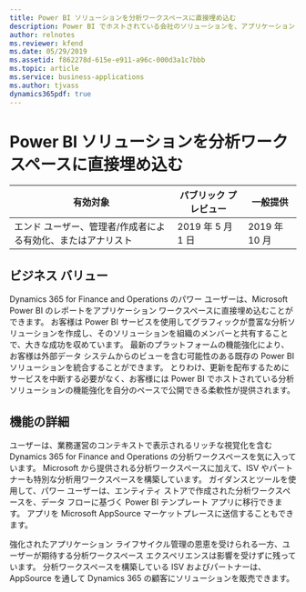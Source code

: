 ```yaml
---
title: Power BI ソリューションを分析ワークスペースに直接埋め込む
description: Power BI でホストされている会社のソリューションを、アプリケーション ワークスペースに直接埋め込みます
author: relnotes
ms.reviewer: kfend
ms.date: 05/29/2019
ms.assetid: f862278d-615e-e911-a96c-000d3a1c7bbb
ms.topic: article
ms.service: business-applications
ms.author: tjvass
dynamics365pdf: true
---
```

# <a name="embed-power-bi-solutions-directly-into-analytical-workspaces"></a>Power BI ソリューションを分析ワークスペースに直接埋め込む


| 有効対象    |  パブリック プレビュー | 一般提供 | 
| ---------- | ---------- |---------- |
|エンド ユーザー、管理者/作成者による有効化、またはアナリスト|2019 年 5 月 1 日| 2019 年 10 月|

## <a name="business-value"></a>ビジネス バリュー
<!-- bv start -->
Dynamics 365 for Finance and Operations のパワー ユーザーは、Microsoft Power BI のレポートをアプリケーション ワークスペースに直接埋め込むことができます。 お客様は Power BI サービスを使用してグラフィックが豊富な分析ソリューションを作成し、そのソリューションを組織のメンバーと共有することで、大きな成功を収めています。 最新のプラットフォームの機能強化により、お客様は外部データ システムからのビューを含む可能性のある既存の Power BI ソリューションを統合することができます。 とりわけ、更新を配布するためにサービスを中断する必要がなく、お客様には Power BI でホストされている分析ソリューションの機能強化を自分のペースで公開できる柔軟性が提供されます。
<!-- bv end -->



## <a name="feature-details"></a>機能の詳細
<!--feature detail start -->
ユーザーは、業務運営のコンテキストで表示されるリッチな視覚化を含む Dynamics 365 for Finance and Operations の分析ワークスペースを気に入っています。 Microsoft から提供される分析ワークスペースに加えて、ISV やパートナーも特別な分析用ワークスペースを構築しています。 ガイダンスとツールを使用して、パワー ユーザーは、エンティティ ストアで作成された分析ワークスペースを、データ フローに基づく Power BI テンプレート アプリに移行できます。 アプリを Microsoft AppSource マーケットプレースに送信することもできます。 

強化されたアプリケーション ライフサイクル管理の恩恵を受けられる一方、ユーザーが期待する分析ワークスペース エクスペリエンスは影響を受けずに残っています。 分析ワークスペースを構築している ISV およびパートナーは、AppSource を通して Dynamics 365 の顧客にソリューションを販売できます。
<!--feature detail end -->










